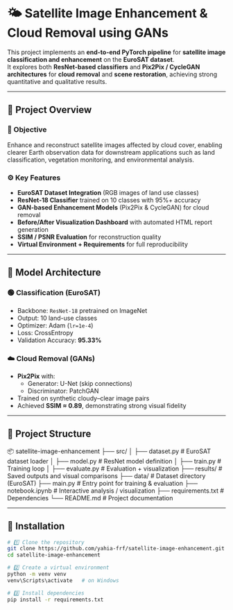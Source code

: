 # 🌤️ Satellite Image Enhancement & Cloud Removal using GANs

This project implements an **end-to-end PyTorch pipeline** for **satellite image classification and enhancement** on the **EuroSAT dataset**.  
It explores both **ResNet-based classifiers** and **Pix2Pix / CycleGAN architectures** for **cloud removal** and **scene restoration**, achieving strong quantitative and qualitative results.

---

## 🚀 Project Overview

### 🎯 Objective
Enhance and reconstruct satellite images affected by cloud cover, enabling clearer Earth observation data for downstream applications such as land classification, vegetation monitoring, and environmental analysis.

### ⚙️ Key Features
- **EuroSAT Dataset Integration** (RGB images of land use classes)
- **ResNet-18 Classifier** trained on 10 classes with 95%+ accuracy  
- **GAN-based Enhancement Models** (Pix2Pix & CycleGAN) for cloud removal  
- **Before/After Visualization Dashboard** with automated HTML report generation  
- **SSIM / PSNR Evaluation** for reconstruction quality  
- **Virtual Environment + Requirements** for full reproducibility  

---

## 🧠 Model Architecture

### 🟢 Classification (EuroSAT)
- Backbone: `ResNet-18` pretrained on ImageNet  
- Output: 10 land-use classes  
- Optimizer: Adam (`lr=1e-4`)  
- Loss: CrossEntropy  
- Validation Accuracy: **95.33%**

### ☁️ Cloud Removal (GANs)
- **Pix2Pix** with:
  - Generator: U-Net (skip connections)
  - Discriminator: PatchGAN
- Trained on synthetic cloudy–clear image pairs  
- Achieved **SSIM ≈ 0.89**, demonstrating strong visual fidelity

---

## 🧩 Project Structure

📦 satellite-image-enhancement
├── src/
│ ├── dataset.py # EuroSAT dataset loader
│ ├── model.py # ResNet model definition
│ ├── train.py # Training loop
│ ├── evaluate.py # Evaluation + visualization
├── results/ # Saved outputs and visual comparisons
├── data/ # Dataset directory (EuroSAT)
├── main.py # Entry point for training & evaluation
├── notebook.ipynb # Interactive analysis / visualization
├── requirements.txt # Dependencies
└── README.md # Project documentation


---

## 🧰 Installation

```bash
# 1️⃣ Clone the repository
git clone https://github.com/yahia-frf/satellite-image-enhancement.git
cd satellite-image-enhancement

# 2️⃣ Create a virtual environment
python -m venv venv
venv\Scripts\activate   # on Windows

# 3️⃣ Install dependencies
pip install -r requirements.txt
